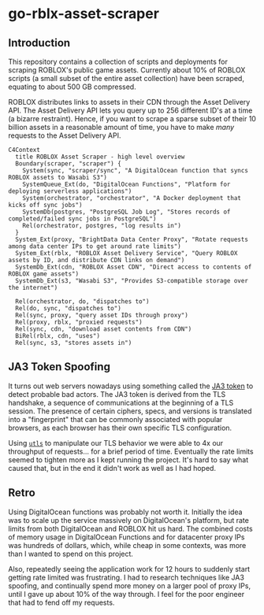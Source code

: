 # go-rblx-asset-scraper

## Introduction

This repository contains a collection of scripts and deployments for scraping ROBLOX's public game assets. Currently about 10% of ROBLOX scripts (a small subset of the entire asset collection) have been scraped, equating to about 500 GB compressed.

ROBLOX distributes links to assets in their CDN through the Asset Delivery API. The Asset Delivery API lets you query up to 256 different ID's at a time (a bizarre restraint). Hence, if you want to scrape a sparse subset of their 10 billion assets in a reasonable amount of time, you have to make _many_ requests to the Asset Delivery API.

```mermaid
C4Context
  title ROBLOX Asset Scraper - high level overview
  Boundary(scraper, "scraper") {
    System(sync, "scraper/sync", "A DigitalOcean function that syncs ROBLOX assets to Wasabi S3")
    SystemQueue_Ext(do, "DigitalOcean Functions", "Platform for deploying serverless applications")
    System(orchestrator, "orchestrator", "A Docker deployment that kicks off sync jobs")
    SystemDb(postgres, "PostgreSQL Job Log", "Stores records of completed/failed sync jobs in PostgreSQL")
    Rel(orchestrator, postgres, "log results in")
  }
  System_Ext(proxy, "BrightData Data Center Proxy", "Rotate requests among data center IPs to get around rate limits")
  System_Ext(rblx, "ROBLOX Asset Delivery Service", "Query ROBLOX assets by ID, and distribute CDN links on demand")
  SystemDb_Ext(cdn, "ROBLOX Asset CDN", "Direct access to contents of ROBLOX game assets")
  SystemDb_Ext(s3, "Wasabi S3", "Provides S3-compatible storage over the internet")

  Rel(orchestrator, do, "dispatches to")
  Rel(do, sync, "dispatches to")
  Rel(sync, proxy, "query asset IDs through proxy")
  Rel(proxy, rblx, "proxied requests")
  Rel(sync, cdn, "download asset contents from CDN")
  BiRel(rblx, cdn, "uses")
  Rel(sync, s3, "stores assets in")
```

## JA3 Token Spoofing

It turns out web servers nowadays using something called the [JA3 token](https://github.com/salesforce/ja3) to detect probable bad actors. The JA3 token is derived from the TLS handshake, a sequence of communications at the beginning of a TLS session. The presence of certain ciphers, specs, and versions is translated into a "fingerprint" that can be commonly associated with popular browsers, as each browser has their own specific TLS configuration.

Using [`utls`](https://github.com/refraction-networking/utls) to manipulate our TLS behavior we were able to 4x our throughput of requests... for a brief period of time. Eventually the rate limits seemed to tighten more as I kept running the project. It's hard to say what caused that, but in the end it didn't work as well as I had hoped.

## Retro

Using DigitalOcean functions was probably not worth it. Initially the idea was to scale up the service massively on DigitalOcean's platform, but rate limits from both DigitalOcean and ROBLOX hit us hard. The combined costs of memory usage in DigitalOcean Functions and for datacenter proxy IPs was hundreds of dollars, which, while cheap in some contexts, was more than I wanted to spend on this project.

Also, repeatedly seeing the application work for 12 hours to suddenly start getting rate limited was frustrating. I had to research techniques like JA3 spoofing, and continually spend more money on a larger pool of proxy IPs, until I gave up about 10% of the way through. I feel for the poor engineer that had to fend off my requests.

